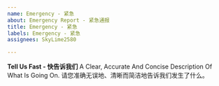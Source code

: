 ```yaml
---
name: Emergency - 紧急
about: Emergency Report - 紧急通报
title: Emergency - 紧急
labels: Emergency - 紧急
assignees: SkyLime2580

---
```


**Tell Us Fast - 快告诉我们**
A Clear, Accurate And Concise Description Of What Is Going On.
请您准确无误地、清晰而简洁地告诉我们发生了什么。
